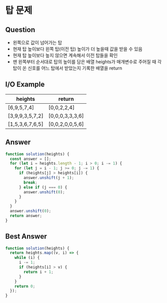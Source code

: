 # 탑 문제

## Question
- 왼쪽으로 값이 넘어가는 탑
- 현재 탑 높이보다 왼쪽 탑(이전 탑) 높이가 더 높을때 값을 받을 수 있음
- 현재 탑 높이보다 높지 않으면 계속해서 이전 탑들을 확인
- 맨 왼쪽부터 순서대로 탑의 높이를 담은 배열 heights가 매개변수로 주어질 때 각 탑이 쏜 신호를 어느 탑에서 받았는지 기록한 배열을 return

## I/O Example
| heights         | return          |
| --------------- | --------------- |
| [6,9,5,7,4]     | [0,0,2,2,4]     |
| [3,9,9,3,5,7,2] | [0,0,0,3,3,3,6] |
| [1,5,3,6,7,6,5] | [0,0,2,0,0,5,6] |

## Answer
```js
function solution(heights) {
  const answer = [];
  for (let i = heights.length - 1; i > 0; i -= 1) {
    for (let j = i - 1; j >= 0; j -= 1) {
      if (heights[j] > heights[i]) {
        answer.unshift(j + 1);
        break;
      } else if (j === 0) {
        answer.unshift(0);
      }
    }
  }
  answer.unshift(0);
  return answer;
}
```

## Best Answer
```js
function solution(heights) {
  return heights.map((v, i) => {
    while (i) {
      i -= 1;
      if (heights[i] > v) {
        return i + 1;
      }
    }
    return 0;
  });
}
```
